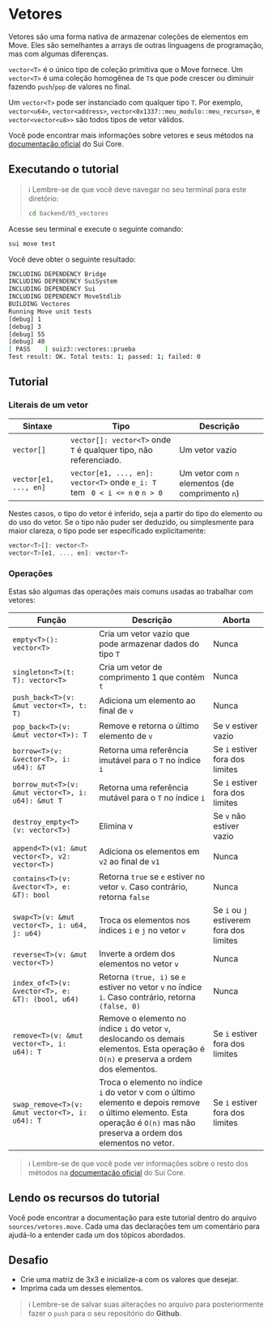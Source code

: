 # Vetores

Vetores são uma forma nativa de armazenar coleções de elementos em Move. Eles são semelhantes a arrays de outras linguagens de programação, mas com algumas diferenças.

`vector<T>` é o único tipo de coleção primitiva que o Move fornece. Um `vector<T>` é uma coleção homogênea de `T`s que pode crescer ou diminuir fazendo `push`/`pop` de valores no final.

Um `vector<T>` pode ser instanciado com qualquer tipo `T`. Por exemplo, `vector<u64>`, `vector<address>`, `vector<0x1337::meu_modulo::meu_recurso>`, e `vector<vector<u8>>` são todos tipos de vetor válidos.

Você pode encontrar mais informações sobre vetores e seus métodos na [documentação oficial](https://github.com/sui-labs/sui-core/blob/main/sui-move/framework/move-stdlib/doc/vector.md) do Sui Core.

## Executando o tutorial

> :information_source: Lembre-se de que você deve navegar no seu terminal para este diretório:
>```sh
>cd backend/05_vectores
>```

Acesse seu terminal e execute o seguinte comando:

```sh
sui move test
```

Você deve obter o seguinte resultado:
```sh
INCLUDING DEPENDENCY Bridge
INCLUDING DEPENDENCY SuiSystem
INCLUDING DEPENDENCY Sui
INCLUDING DEPENDENCY MoveStdlib
BUILDING Vectores
Running Move unit tests
[debug] 1
[debug] 3
[debug] 55
[debug] 40
[ PASS    ] suiz3::vectores::prueba
Test result: OK. Total tests: 1; passed: 1; failed: 0
```

## Tutorial

### Literais de um vetor

|Sintaxe|Tipo|Descrição|
|---|---|---|
|`vector[]`|`vector[]: vector<T>` onde `T` é qualquer tipo, não referenciado.|Um vetor vazio|
|`vector[e1, ..., en]`|`vector[e1, ..., en]: vector<T>` onde `e_i: T` tem ` 0 < i <= n` e `n > 0`|Um vetor com `n` elementos (de comprimento `n`)|

Nestes casos, o tipo do vetor é inferido, seja a partir do tipo do elemento ou do uso do vetor. Se o tipo não puder ser deduzido, ou simplesmente para maior clareza, o tipo pode ser especificado explicitamente:

```rust
vector<T>[]: vector<T>
vector<T>[e1, ..., en]: vector<T>
```

### Operações

Estas são algumas das operações mais comuns usadas ao trabalhar com vetores:

|Função|Descrição|Aborta|
|---|---|---|
|`empty<T>(): vector<T>`|Cria um vetor vazio que pode armazenar dados do tipo `T`|Nunca|
|`singleton<T>(t: T): vector<T>`|Cria um vetor de comprimento 1 que contém `t`|Nunca
|`push_back<T>(v: &mut vector<T>, t: T)`|Adiciona um elemento ao final de `v`|Nunca|
|`pop_back<T>(v: &mut vector<T>): T`|Remove e retorna o último elemento de `v`|Se v estiver vazio|
|`borrow<T>(v: &vector<T>, i: u64): &T`|Retorna uma referência imutável para o `T` no índice `i`|Se `i` estiver fora dos limites|
|`borrow_mut<T>(v: &mut vector<T>, i: u64): &mut T`|Retorna uma referência mutável para o `T` no índice `i`|Se `i` estiver fora dos limites|
|`destroy_empty<T>(v: vector<T>)`|Elimina v|Se `v` não estiver vazio|
|`append<T>(v1: &mut vector<T>, v2: vector<T>)`|Adiciona os elementos em `v2` ao final de `v1`|Nunca|
|`contains<T>(v: &vector<T>, e: &T): bool`|Retorna `true` se `e` estiver no vetor `v`. Caso contrário, retorna `false`|Nunca|
|`swap<T>(v: &mut vector<T>, i: u64, j: u64)`|Troca os elementos nos índices `i` e `j` no vetor `v`|Se `i` ou `j` estiverem fora dos limites|
|`reverse<T>(v: &mut vector<T>)`|Inverte a ordem dos elementos no vetor `v`|Nunca|
|`index_of<T>(v: &vector<T>, e: &T): (bool, u64)`|Retorna `(true, i)` se `e` estiver no vetor `v` no índice `i`. Caso contrário, retorna `(false, 0)`|Nunca|
|`remove<T>(v: &mut vector<T>, i: u64): T`|Remove o elemento no índice `i` do vetor `v`, deslocando os demais elementos. Esta operação é `O(n)` e preserva a ordem dos elementos.|Se `i` estiver fora dos limites|
|`swap_remove<T>(v: &mut vector<T>, i: u64): T`|Troca o elemento no índice `i` do vetor v com o último elemento e depois remove o último elemento. Esta operação é `O(n)` mas não preserva a ordem dos elementos no vetor.|Se `i` estiver fora dos limites|

> :information_source: Lembre-se de que você pode ver informações sobre o resto dos métodos na [documentação oficial](https://github.com/sui-labs/sui-core/blob/main/sui-move/framework/move-stdlib/doc/vector.md) do Sui Core.

## Lendo os recursos do tutorial

Você pode encontrar a documentação para este tutorial dentro do arquivo `sources/vetores.move`. Cada uma das declarações tem um comentário para ajudá-lo a entender cada um dos tópicos abordados.

## Desafio

* Crie uma matriz de 3x3 e inicialize-a com os valores que desejar.
* Imprima cada um desses elementos.

> :information_source: Lembre-se de salvar suas alterações no arquivo para posteriormente fazer o `push` para o seu repositório do **Github**.
